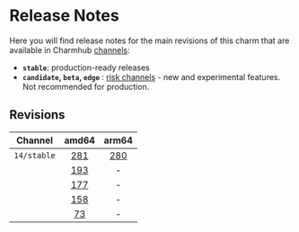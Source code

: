# Release Notes

Here you will find release notes for the main revisions of this charm that are available in Charmhub [channels](https://juju.is/docs/sdk/channel):

* **`stable`**:  production-ready releases
*  **`candidate`, `beta`, `edge`** :  [risk channels](https://juju.is/docs/sdk/channel#heading--risk) - new and experimental features. Not recommended for production.

## Revisions

|  Channel  | amd64 | arm64 |
|:--------------:|:-----:|:----:|
| `14/stable` | [281](/t/14068) | [280](/t/14068) |
|                        | [193](/t/13208) | - |
|                        | [177](/t/12668) | - |
|                        | [158](/t/11874) | - |
|                        | [73](/t/11873)   | - |